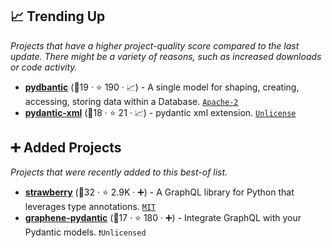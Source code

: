 ## 📈 Trending Up

_Projects that have a higher project-quality score compared to the last update. There might be a variety of reasons, such as increased downloads or code activity._

- <b><a href="https://github.com/codemation/pydbantic">pydbantic</a></b> (🥉19 ·  ⭐ 190 · 📈) - A single model for shaping, creating, accessing, storing data within a Database. <code><a href="http://bit.ly/3nYMfla">Apache-2</a></code>
- <b><a href="https://github.com/dapper91/pydantic-xml">pydantic-xml</a></b> (🥇18 ·  ⭐ 21 · 📈) - pydantic xml extension. <code><a href="http://bit.ly/3rvuUlR">Unlicense</a></code>

## ➕ Added Projects

_Projects that were recently added to this best-of list._

- <b><a href="https://github.com/strawberry-graphql/strawberry">strawberry</a></b> (🥇32 ·  ⭐ 2.9K · ➕) - A GraphQL library for Python that leverages type annotations. <code><a href="http://bit.ly/34MBwT8">MIT</a></code>
- <b><a href="https://github.com/graphql-python/graphene-pydantic">graphene-pydantic</a></b> (🥉17 ·  ⭐ 180 · ➕) - Integrate GraphQL with your Pydantic models. <code>❗Unlicensed</code>

